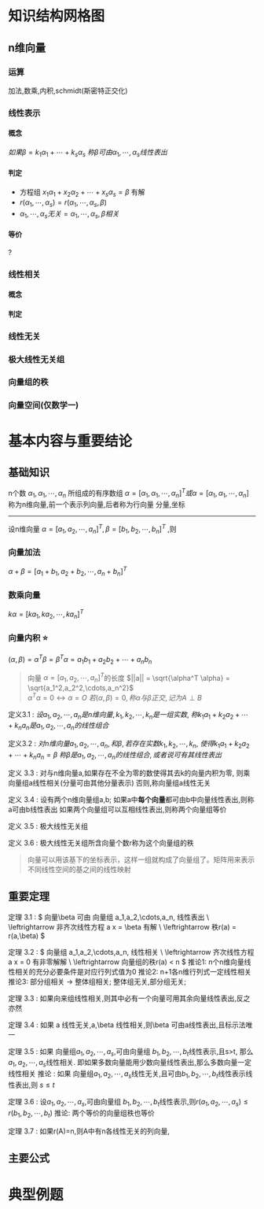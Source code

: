 # 知识结构网格图
## n维向量
### 运算
加法,数乘,内积,schmidt(斯密特正交化)
### 线性表示
#### 概念
$如果\beta = k_1 \alpha_1+\cdots+k_s \alpha_s$ 
$称\beta 可由\alpha_1,\cdots, \alpha_s 线性表出$ 
#### 判定
- 方程组 $x_1 \alpha_1+x_2 \alpha_2+\cdots+x_s \alpha_s = \beta$  有解
- $r(\alpha_1,\cdots,\alpha_s) = r(\alpha_1,\cdots,\alpha_s,\beta)$ 
- $\alpha_1,\cdots,\alpha_s无关 = \alpha_1,\cdots,\alpha_s,\beta 相关$ 
#### 等价
?
### 线性相关
#### 概念
#### 判定
### 线性无关
### 极大线性无关组
### 向量组的秩
### 向量空间(仅数学一)


# 基本内容与重要结论
## 基础知识
n个数 $\alpha_1,\alpha_1,\cdots,\alpha_n$ 所组成的有序数组
$\alpha = [\alpha_1,\alpha_1,\cdots,\alpha_n]^T或\alpha = [\alpha_1,\alpha_1,\cdots,\alpha_n]$ 
称为n维向量,前一个表示列向量,后者称为行向量
分量,坐标

---
设n维向量 $\alpha =[ a_1,a_2,\cdots,a_n]^T,\beta = [ b_1,b_2,\cdots,b_n]^T$ ,则
### 向量加法
$\alpha+\beta = [a_1+b_1,a_2+b_2,\cdots,a_n+b_n]^T$ 
### 数乘向量
$k \alpha = [ k a_1,k a_2,\cdots,k a_n]^T$ 

### 向量内积 :star:
$(\alpha,\beta) =\alpha^T \beta = \beta^T \alpha = a_1 b_1+a_2 b_2+\cdots+a_n b_n$ 
> 向量 $\alpha = [ a_1,a_2,\cdots,a_n]^T$的长度 $||a|| = \sqrt{\alpha^T \alpha} = \sqrt{a_1^2,a_2^2,\cdots,a_n^2}$  
> $\alpha^T \alpha = 0 \leftrightarrow \alpha=O$ 
> $若(\alpha,\beta) = 0,称\alpha 与 \beta 正交,记为A \perp B$ 

定义3.1 : 
$设 a_1,a_2,\cdots,a_n 是n维向量, k_1,k_2,\cdots,k_n 是一组实数,$
$称 k_1 a_1+k_2 a_2+\cdots+k_n a_n 是 a_1,a_2,\cdots,a_n 的线性组合$ 

定义3.2 : 
$对n维向量 a_1,a_2,\cdots,a_n,和\beta ,若存在实数 k_1,k_2,\cdots,k_n,$
$使得 k_1 a_1+k_2 a_2+\cdots+k_n a_n =\beta$ 
$称 \beta 是 a_1,a_2,\cdots,a_n 的线性组合,或者说可有其线性表出$ 

定义 3.3 :
对与n维向量a,如果存在不全为零的数使得其去k的向量内积为零,
则乘向量组a线性相关(分量可由其他分量表示)
否则,称向量组a线性无关

定义 3.4 : 
设有两个n维向量组a,b;
如果a中**每个向量**都可由b中向量线性表出,则称a可由b线性表出
如果两个向量组可以互相线性表出,则称两个向量组等价

定义 3.5 :
极大线性无关组 

定义 3.6 :
极大线性无关组所含向量个数r称为这个向量组的秩

> 向量可以用该基下的坐标表示，这样一组就构成了向量组了。矩阵用来表示不同线性空间的基之间的线性映射

## 重要定理
定理 3.1 :
$
向量\beta 可由 向量组 a_1,a_2,\cdots,a_n, 线性表出 \\
\leftrightarrow  非齐次线性方程 a x = \beta 有解 \\
\leftrightarrow 秩r(a) = r(a,\beta)
$ 

定理 3.2 :
$
向量组 a_1,a_2,\cdots,a_n, 线性相关 \\
\leftrightarrow  齐次线性方程 a x = 0 有非零解解 \\
\leftrightarrow 向量组的秩r(a) < n
$ 
推论1: n个n维向量线性相关的充分必要条件是对应行列式值为0
推论2: n+1各n维行列式一定线性相关
推论3:  部分组相关 -> 整体组相关; 整体组无关,部分组无关;

定理 3.3 :
如果向来组线性相关,则其中必有一个向量可用其余向量线性表出,反之亦然

定理 3.4 : 如果 a 线性无关,a,\beta 线性相关,则\beta 可由a线性表出,且标示法唯一

定理 3.5 :
如果 向量组$a_1, a_2,\cdots,a_s$,可由向量组 $b_1, b_2,\cdots,b_t$线性表示,且s>t,
那么$a_1, a_2,\cdots,a_s$线性相关.
即如果多数向量能用少数向量线性表出,那么多数向量一定线性相关
推论 : 如果 向量组$a_1, a_2,\cdots,a_s$线性无关,且可由$b_1, b_2,\cdots,b_t$线性表示线性表出,则 $s \leq t$ 

定理 3.6 : 
设$a_1, a_2,\cdots,a_s$,可由向量组 $b_1, b_2,\cdots,b_t$线性表示,则$r(a_1, a_2,\cdots,a_s) \leq r(b_1, b_2,\cdots,b_t)$
推论: 两个等价的向量组秩也等价

定理 3.7 : 
如果r(A)=n,则A中有n各线性无关的列向量,


## 主要公式
# 典型例题
